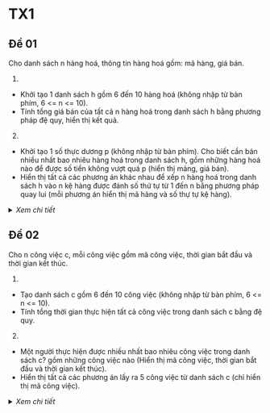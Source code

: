 # TX1

## Đề 01

Cho danh sách n hàng hoá, thông tin hàng hoá gồm: mã hàng, giá bán.

1. 
- Khởi tạo 1 danh sách h gồm 6 đến 10 hàng hoá (không nhập từ bàn phím, 6 <= n <= 10).
- Tính tổng giá bán của tất cả n hàng hoá trong danh sách h bằng phương pháp đệ quy, hiển thị kết quả.

2.
- Khởi tạo 1 số thực dương p (không nhập từ bàn phím). Cho biết cần bán nhiều nhất bao nhiêu hàng hoá trong danh sách h, gồm những hàng hoá nào để được số tiền không vượt quá p (hiển thị mảng, giá bán).
- Hiển thị tất cả các phương án khác nhau để xếp n hàng hoá trong danh sách h vào n kệ hàng được đánh số thứ tự từ 1 đến n bằng phương pháp quay lui (mỗi phương án hiển thị mã hàng và số thự tự kệ hàng).

<details>
  <summary><i>Xem chi tiết</i></summary>
  <br>

  **Phân tích:**
  
  

  **Code:**

  ```c++
  
  ```

  **Kết quả chạy:**
  
  

</details>

## Đề 02

Cho n công việc c, mỗi công việc gồm mã công việc, thời gian bắt đầu và thời gian kết thúc.

1. 
- Tạo danh sách c gồm 6 đến 10 công việc (không nhập từ bàn phím, 6 <= n <= 10).
- Tính tổng thời gian thực hiện tất cả công việc trong danh sách c bằng đệ quy.

2.
- Một người thực hiện được nhiều nhất bao nhiêu công việc trong danh sách c? gồm những công việc nào (Hiển thị mã công việc, thời gian bắt đầu và thời gian kết thúc).
- Hiển thị tất cả các phương án lấy ra 5 công việc từ danh sách c (chỉ hiển thị mã công việc).

<details>
  <summary><i>Xem chi tiết</i></summary>
  <br>

  **Phân tích:**
  
  

  **Code:**

  ```c++
  
  ```

  **Kết quả chạy:**
  
  

</details>
